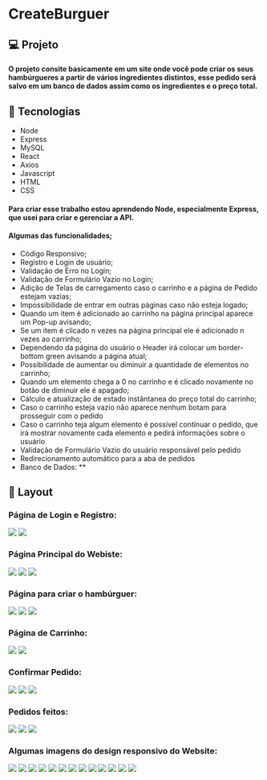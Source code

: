 # CreateBurguer

## 💻 Projeto

#### O projeto consite basicamente em um site onde você pode criar os seus hambúrgueres a partir de vários ingredientes distintos, esse pedido será salvo em um banco de dados assim como os ingredientes e o preço total.

## 🚀 Tecnologias
* Node
* Express
* MySQL
* React
* Axios 
* Javascript 
* HTML  
* CSS

####  Para criar esse trabalho estou aprendendo Node, especialmente Express, que usei para criar e gerenciar a API.

#### Algumas das funcionalidades;

* Código Responsivo;
* Registro e Login de usuário;
* Validação de Erro no Login;
* Validação de Formulário Vazio no Login;
* Adição de Telas de carregamento caso o carrinho e a página de Pedido estejam vazias;
* Impossibilidade de entrar em outras páginas caso não esteja logado;
* Quando um item é adicionado ao carrinho na página principal aparece um Pop-up avisando;
* Se um item é clicado n vezes na página principal ele é adicionado n vezes ao carrinho;
* Dependendo da página do usuário o Header irá colocar um border-bottom green avisando a página atual;
* Possibilidade de aumentar ou diminuir a quantidade de elementos no carrinho;
* Quando um elemento chega a 0 no carrinho e é clicado novamente no botão de diminuir ele é apagado;
* Cálculo e atualização de estado instântanea do preço total do carrinho;
* Caso o carrinho esteja vazio não aparece nenhum botam para prosseguir com o pedido
* Caso o carrinho teja algum elemento é possível continuar o pedido, que irá mostrar novamente cada elemento e pedirá informações sobre o usuário
* Validação de Formulário Vazio do usuário responsável pelo pedido
* Redirecionamento automático para a aba de pedidos
* Banco de Dados:
    **


## 🔖 Layout
### Página de Login e Registro:

![](https://github.com/MatheusZuchiBalbinot/CreateBurger/blob/main/Imagens/github_images/login.png)
![](https://github.com/MatheusZuchiBalbinot/CreateBurger/blob/main/Imagens/github_images/registro.png)

### Página Principal do Webiste:

![](https://github.com/MatheusZuchiBalbinot/CreateBurger/blob/main/Imagens/github_images/main(1).png)
![](https://github.com/MatheusZuchiBalbinot/CreateBurger/blob/main/Imagens/github_images/main(2).png)
![](https://github.com/MatheusZuchiBalbinot/CreateBurger/blob/main/Imagens/github_images/main(3).png)

### Página para criar o hambúrguer:

![](https://raw.githubusercontent.com/MatheusZuchiBalbinot/CreateBurger/main/Imagens/github_images/criar_hamburguer(1).png)
![](https://raw.githubusercontent.com/MatheusZuchiBalbinot/CreateBurger/main/Imagens/github_images/criar_hamburguer(2).png)
![](https://raw.githubusercontent.com/MatheusZuchiBalbinot/CreateBurger/main/Imagens/github_images/criar_hamburguer(3).png)

### Página de Carrinho:

![](https://github.com/MatheusZuchiBalbinot/CreateBurger/blob/main/Imagens/github_images/carrinho(1).png)
![](https://github.com/MatheusZuchiBalbinot/CreateBurger/blob/main/Imagens/github_images/carrinho(2).png)

### Confirmar Pedido:

![](https://github.com/MatheusZuchiBalbinot/CreateBurger/blob/main/Imagens/github_images/confirmOrder(1).png)
![](https://github.com/MatheusZuchiBalbinot/CreateBurger/blob/main/Imagens/github_images/confirmOrder(2).png)
![](https://github.com/MatheusZuchiBalbinot/CreateBurger/blob/main/Imagens/github_images/confirmOrder(3).png)

### Pedidos feitos:

![](https://github.com/MatheusZuchiBalbinot/CreateBurger/blob/main/Imagens/github_images/makedOrder(1).png)
![](https://github.com/MatheusZuchiBalbinot/CreateBurger/blob/main/Imagens/github_images/makedOrder(2).png)
![](https://github.com/MatheusZuchiBalbinot/CreateBurger/blob/main/Imagens/github_images/confmakedOrder(3).png)

### Algumas imagens do design responsivo do Website:

![](https://github.com/MatheusZuchiBalbinot/CreateBurger/blob/main/Imagens/github_images(responsive)/carrinho(1).png)
![](https://github.com/MatheusZuchiBalbinot/CreateBurger/blob/main/Imagens/github_images(responsive)/carrinho(2).png)
![](https://github.com/MatheusZuchiBalbinot/CreateBurger/blob/main/Imagens/github_images(responsive)/confirmOrder(1).png)
![](https://github.com/MatheusZuchiBalbinot/CreateBurger/blob/main/Imagens/github_images(responsive)/confirmOrder(2).png)
![](https://github.com/MatheusZuchiBalbinot/CreateBurger/blob/main/Imagens/github_images(responsive)/createburguer(1).png)
![](https://github.com/MatheusZuchiBalbinot/CreateBurger/blob/main/Imagens/github_images(responsive)/createburguer(2).png)
![](https://github.com/MatheusZuchiBalbinot/CreateBurger/blob/main/Imagens/github_images(responsive)/login(1).png)
![](https://github.com/MatheusZuchiBalbinot/CreateBurger/blob/main/Imagens/github_images(responsive)/login(2).png)
![](https://github.com/MatheusZuchiBalbinot/CreateBurger/blob/main/Imagens/github_images(responsive)/main(1).png)
![](https://github.com/MatheusZuchiBalbinot/CreateBurger/blob/main/Imagens/github_images(responsive)/main(2).png)
![](https://github.com/MatheusZuchiBalbinot/CreateBurger/blob/main/Imagens/github_images(responsive)/orderStack(1).png)
![](https://github.com/MatheusZuchiBalbinot/CreateBurger/blob/main/Imagens/github_images(responsive)/register(1).png)
![](https://github.com/MatheusZuchiBalbinot/CreateBurger/blob/main/Imagens/github_images(responsive)/register(2).png)
